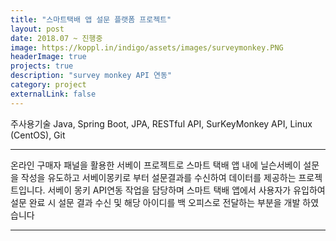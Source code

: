 ```yaml
---
title: "스마트택배 앱 설문 플랫폼 프로젝트"
layout: post
date: 2018.07 ~ 진행중
image: https://koppl.in/indigo/assets/images/surveymonkey.PNG
headerImage: true
projects: true
description: "survey monkey API 연동"
category: project
externalLink: false
---
```


주사용기술
Java, Spring Boot, JPA, RESTful API, SurKeyMonkey API, Linux (CentOS), Git

---

온라인 구매자 패널을 활용한 서베이 프로젝트로 스마트 택배 앱 내에 닐슨서베이 설문을 작성을 유도하고 서베이몽키로 부터 설문결과를 수신하여 데이터를 제공하는 프로젝트입니다.
서베이 몽키 API연동 작업을 담당하며 스마트 택배 앱에서 사용자가 유입하여 설문 완료 시 설문 결과 수신 및 해당 아이디를 백 오피스로 전달하는 부분을 개발 하였습니다

---

